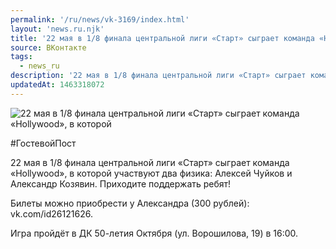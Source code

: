 ```yaml
---
permalink: '/ru/news/vk-3169/index.html'
layout: 'news.ru.njk'
title: '22 мая в 1/8 финала центральной лиги «Старт» сыграет команда «Hollywood», в которой участвуют'
source: ВКонтакте
tags:
  - news_ru
description: '22 мая в 1/8 финала центральной лиги «Старт» сыграет команда «Hollywood», в которой'
updatedAt: 1463318072
---
```

![22 мая в 1/8 финала центральной лиги «Старт» сыграет команда «Hollywood», в которой](https://sun9-71.userapi.com/impf/c630018/v630018195/2d999/TJc-beZhjMc.jpg?size=959x720&quality=96&proxy=1&sign=a4bd94ccce4b297c7f9dc7b2316949b9&c_uniq_tag=eLqZtI88t0ncbhGQqfK6xznZOsQNMJslh-SixQxBbN8&type=album)

#ГостевойПост

22 мая в 1/8 финала центральной лиги «Старт» сыграет команда «Hollywood», в которой участвуют два физика: Алексей Чуйков и Александр Козявин. Приходите поддержать ребят!

Билеты можно приобрести у Александра (300 рублей): vk.com/id26121626.

Игра пройдёт в ДК 50-летия Октября (ул. Ворошилова, 19) в 16:00.
